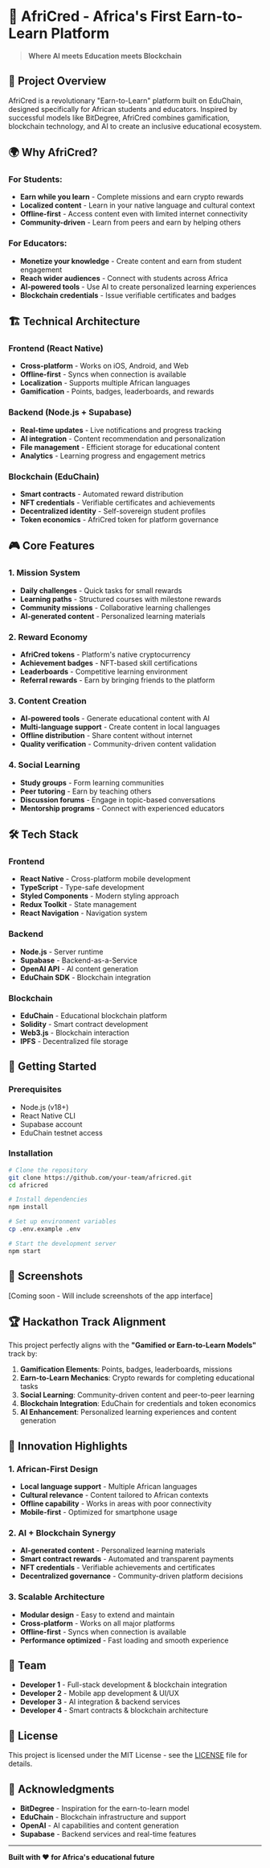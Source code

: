 # 🚀 AfriCred - Africa's First Earn-to-Learn Platform

> **Where AI meets Education meets Blockchain**

## 🎯 Project Overview

AfriCred is a revolutionary "Earn-to-Learn" platform built on EduChain, designed specifically for African students and educators. Inspired by successful models like BitDegree, AfriCred combines gamification, blockchain technology, and AI to create an inclusive educational ecosystem.

## 🌍 Why AfriCred?

### For Students:
- **Earn while you learn** - Complete missions and earn crypto rewards
- **Localized content** - Learn in your native language and cultural context
- **Offline-first** - Access content even with limited internet connectivity
- **Community-driven** - Learn from peers and earn by helping others

### For Educators:
- **Monetize your knowledge** - Create content and earn from student engagement
- **Reach wider audiences** - Connect with students across Africa
- **AI-powered tools** - Use AI to create personalized learning experiences
- **Blockchain credentials** - Issue verifiable certificates and badges

## 🏗️ Technical Architecture

### Frontend (React Native)
- **Cross-platform** - Works on iOS, Android, and Web
- **Offline-first** - Syncs when connection is available
- **Localization** - Supports multiple African languages
- **Gamification** - Points, badges, leaderboards, and rewards

### Backend (Node.js + Supabase)
- **Real-time updates** - Live notifications and progress tracking
- **AI integration** - Content recommendation and personalization
- **File management** - Efficient storage for educational content
- **Analytics** - Learning progress and engagement metrics

### Blockchain (EduChain)
- **Smart contracts** - Automated reward distribution
- **NFT credentials** - Verifiable certificates and achievements
- **Decentralized identity** - Self-sovereign student profiles
- **Token economics** - AfriCred token for platform governance

## 🎮 Core Features

### 1. Mission System
- **Daily challenges** - Quick tasks for small rewards
- **Learning paths** - Structured courses with milestone rewards
- **Community missions** - Collaborative learning challenges
- **AI-generated content** - Personalized learning materials

### 2. Reward Economy
- **AfriCred tokens** - Platform's native cryptocurrency
- **Achievement badges** - NFT-based skill certifications
- **Leaderboards** - Competitive learning environment
- **Referral rewards** - Earn by bringing friends to the platform

### 3. Content Creation
- **AI-powered tools** - Generate educational content with AI
- **Multi-language support** - Create content in local languages
- **Offline distribution** - Share content without internet
- **Quality verification** - Community-driven content validation

### 4. Social Learning
- **Study groups** - Form learning communities
- **Peer tutoring** - Earn by teaching others
- **Discussion forums** - Engage in topic-based conversations
- **Mentorship programs** - Connect with experienced educators

## 🛠️ Tech Stack

### Frontend
- **React Native** - Cross-platform mobile development
- **TypeScript** - Type-safe development
- **Styled Components** - Modern styling approach
- **Redux Toolkit** - State management
- **React Navigation** - Navigation system

### Backend
- **Node.js** - Server runtime
- **Supabase** - Backend-as-a-Service
- **OpenAI API** - AI content generation
- **EduChain SDK** - Blockchain integration

### Blockchain
- **EduChain** - Educational blockchain platform
- **Solidity** - Smart contract development
- **Web3.js** - Blockchain interaction
- **IPFS** - Decentralized file storage

## 🚀 Getting Started

### Prerequisites
- Node.js (v18+)
- React Native CLI
- Supabase account
- EduChain testnet access

### Installation
```bash
# Clone the repository
git clone https://github.com/your-team/africred.git
cd africred

# Install dependencies
npm install

# Set up environment variables
cp .env.example .env

# Start the development server
npm start
```

## 📱 Screenshots

[Coming soon - Will include screenshots of the app interface]

## 🏆 Hackathon Track Alignment

This project perfectly aligns with the **"Gamified or Earn-to-Learn Models"** track by:

1. **Gamification Elements**: Points, badges, leaderboards, missions
2. **Earn-to-Learn Mechanics**: Crypto rewards for completing educational tasks
3. **Social Learning**: Community-driven content and peer-to-peer learning
4. **Blockchain Integration**: EduChain for credentials and token economics
5. **AI Enhancement**: Personalized learning experiences and content generation

## 🌟 Innovation Highlights

### 1. African-First Design
- **Local language support** - Multiple African languages
- **Cultural relevance** - Content tailored to African contexts
- **Offline capability** - Works in areas with poor connectivity
- **Mobile-first** - Optimized for smartphone usage

### 2. AI + Blockchain Synergy
- **AI-generated content** - Personalized learning materials
- **Smart contract rewards** - Automated and transparent payments
- **NFT credentials** - Verifiable achievements and certificates
- **Decentralized governance** - Community-driven platform decisions

### 3. Scalable Architecture
- **Modular design** - Easy to extend and maintain
- **Cross-platform** - Works on all major platforms
- **Offline-first** - Syncs when connection is available
- **Performance optimized** - Fast loading and smooth experience

## 🤝 Team

- **Developer 1** - Full-stack development & blockchain integration
- **Developer 2** - Mobile app development & UI/UX
- **Developer 3** - AI integration & backend services
- **Developer 4** - Smart contracts & blockchain architecture

## 📄 License

This project is licensed under the MIT License - see the [LICENSE](LICENSE) file for details.

## 🙏 Acknowledgments

- **BitDegree** - Inspiration for the earn-to-learn model
- **EduChain** - Blockchain infrastructure and support
- **OpenAI** - AI capabilities and content generation
- **Supabase** - Backend services and real-time features

---

**Built with ❤️ for Africa's educational future** 